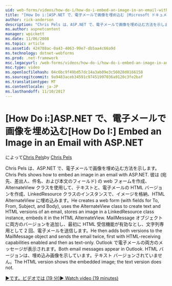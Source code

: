 ```yaml
---
uid: web-forms/videos/how-do-i/how-do-i-embed-an-image-in-an-email-with-aspnet
title: "[How Do i:]ASP.NET で、電子メールで画像を埋め込む |Microsoft ドキュメント"
author: rick-anderson
description: "Chris Pels は、ASP.NET で、電子メールで画像を埋め込む方法を示します。 彼は、(宛先、差出人、件名、および本文のフィールド) の web フォームを作成、AlternateView を使用しています."
ms.author: aspnetcontent
manager: wpickett
ms.date: 11/06/2008
ms.topic: article
ms.assetid: 424788ac-0a43-4063-99e7-db5aa4c66a9d
ms.technology: dotnet-webforms
ms.prod: .net-framework
msc.legacyurl: /web-forms/videos/how-do-i/how-do-i-embed-an-image-in-an-email-with-aspnet
msc.type: video
ms.openlocfilehash: 04c6bc9f49bd57dc14a3ab09e3c56028d8166158
ms.sourcegitcommit: 9a9483aceb34591c97451997036a9120c3fe2baf
ms.translationtype: MT
ms.contentlocale: ja-JP
ms.lasthandoff: 11/10/2017
---
```

<a name="how-do-i-embed-an-image-in-an-email-with-aspnet"></a><span data-ttu-id="798d9-104">[How Do i:]ASP.NET で、電子メールで画像を埋め込む</span><span class="sxs-lookup"><span data-stu-id="798d9-104">[How Do I:] Embed an Image in an Email with ASP.NET</span></span>
====================
<span data-ttu-id="798d9-105">によって[Chris Pels](https://twitter.com/chrispels)</span><span class="sxs-lookup"><span data-stu-id="798d9-105">by [Chris Pels](https://twitter.com/chrispels)</span></span>

<span data-ttu-id="798d9-106">Chris Pels は、ASP.NET で、電子メールで画像を埋め込む方法を示します。</span><span class="sxs-lookup"><span data-stu-id="798d9-106">Chris Pels shows how to embed an image in an email with ASP.NET.</span></span> <span data-ttu-id="798d9-107">彼は (宛先、差出人、件名、および本文のフィールド) の web フォームを作成、AlternateView クラスを使用して、テキストと、電子メールの HTML バージョンを作成、LinkedResource クラスのインスタンスで、イメージを格納、HTML AlternateView に埋め込みます。</span><span class="sxs-lookup"><span data-stu-id="798d9-107">He creates a web form (with fields for To, From, Subject, and Body), uses the AlternateView class to create text and HTML versions of an email, stores an image in a LinkedResource class instance, embeds it in the HTML AlternateView.</span></span> <span data-ttu-id="798d9-108">MailMessage オブジェクトに両方のバージョンを追加し、最初に HTML 受信機能が有効なとし、文字列専用として 2 回、電子メールを送信します。</span><span class="sxs-lookup"><span data-stu-id="798d9-108">He then adds both versions to the MailMessage object and sends the email twice, first with HTML-receiving capabilities enabled and then as text-only.</span></span> <span data-ttu-id="798d9-109">Outlook で電子メールの両方のメッセージが表示されます。</span><span class="sxs-lookup"><span data-stu-id="798d9-109">Both email messages appear in Outlook.</span></span> <span data-ttu-id="798d9-110">HTML バージョンは、埋め込み画像を示しています。テキスト バージョンされていません。</span><span class="sxs-lookup"><span data-stu-id="798d9-110">The HTML version shows the embedded image; the text version does not.</span></span>

[<span data-ttu-id="798d9-111">&#9654;です。ビデオでは (19 分)</span><span class="sxs-lookup"><span data-stu-id="798d9-111">&#9654; Watch video (19 minutes)</span></span>](https://channel9.msdn.com/Blogs/ASP-NET-Site-Videos/how-do-i-embed-an-image-in-an-email-with-aspnet)
